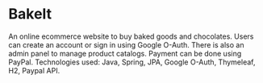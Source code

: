 # BakeIt
An online ecommerce website to buy baked goods and chocolates. Users can create an account or sign in using Google O-Auth. There is also an admin panel to 
manage product catalogs. Payment can be done using PayPal. 
Technologies used: Java, Spring, JPA, Google O-Auth, Thymeleaf, H2, Paypal API.
